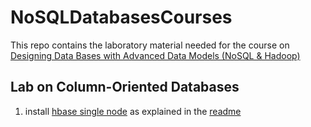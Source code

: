 NoSQLDatabasesCourses
=====================

This repo contains the laboratory material needed for the course on [Designing Data Bases with Advanced Data Models (NoSQL &amp; Hadoop)](http://pbdmng.datatoknowledge.it/)

Lab on Column-Oriented Databases
--------------------------------

1.	install [hbase single node](./hbase-single) as explained in the [readme](./hbase-single/Readme.md)
